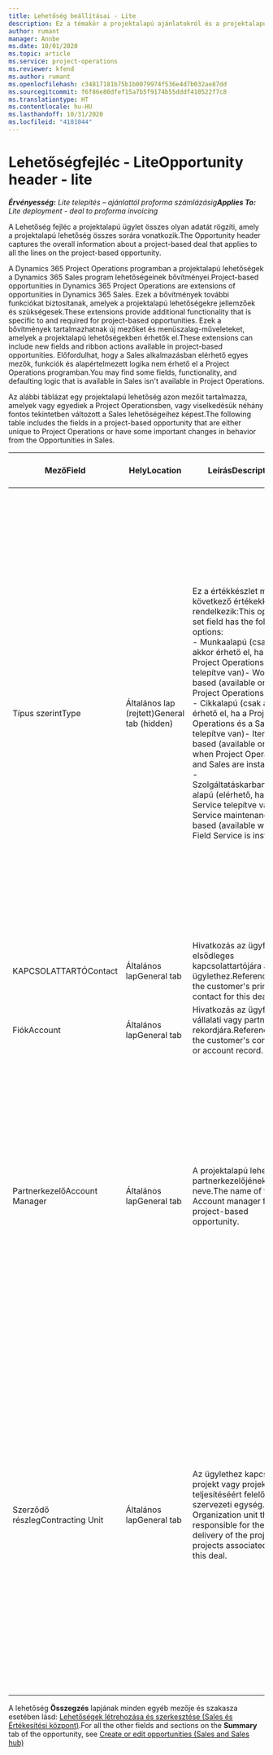 ```yaml
---
title: Lehetőség beállításai - Lite
description: Ez a témakör a projektalapú ajánlatokról és a projektalapú lehetőségsorokról nyújt tájékoztatást.
author: rumant
manager: Annbe
ms.date: 10/01/2020
ms.topic: article
ms.service: project-operations
ms.reviewer: kfend
ms.author: rumant
ms.openlocfilehash: c34817181b75b1b0079974f536e4d7b032ae87dd
ms.sourcegitcommit: f6f86e80dfef15a7b5f9174b55dddf410522f7c8
ms.translationtype: HT
ms.contentlocale: hu-HU
ms.lasthandoff: 10/31/2020
ms.locfileid: "4181044"
---
```

# <a name="opportunity-header---lite"></a><span data-ttu-id="f717d-103">Lehetőségfejléc - Lite</span><span class="sxs-lookup"><span data-stu-id="f717d-103">Opportunity header - lite</span></span>

<span data-ttu-id="f717d-104">_**Érvényesség:** Lite telepítés – ajánlattól proforma számlázásig_</span><span class="sxs-lookup"><span data-stu-id="f717d-104">_**Applies To:** Lite deployment - deal to proforma invoicing_</span></span>

<span data-ttu-id="f717d-105">A Lehetőség fejléc a projektalapú ügylet összes olyan adatát rögzíti, amely a projektalapú lehetőség összes sorára vonatkozik.</span><span class="sxs-lookup"><span data-stu-id="f717d-105">The Opportunity header captures the overall information about a project-based deal that applies to all the lines on the project-based opportunity.</span></span>

<span data-ttu-id="f717d-106">A Dynamics 365 Project Operations programban a projektalapú lehetőségek a Dynamics 365 Sales program lehetőségeinek bővítményei.</span><span class="sxs-lookup"><span data-stu-id="f717d-106">Project-based opportunities in Dynamics 365 Project Operations are extensions of opportunities in Dynamics 365 Sales.</span></span> <span data-ttu-id="f717d-107">Ezek a bővítmények további funkciókat biztosítanak, amelyek a projektalapú lehetőségekre jellemzőek és szükségesek.</span><span class="sxs-lookup"><span data-stu-id="f717d-107">These extensions provide additional functionality that is specific to and required for project-based opportunities.</span></span> <span data-ttu-id="f717d-108">Ezek a bővítmények tartalmazhatnak új mezőket és menüszalag-műveleteket, amelyek a projektalapú lehetőségekben érhetők el.</span><span class="sxs-lookup"><span data-stu-id="f717d-108">These extensions can include new fields and ribbon actions available in project-based opportunities.</span></span> <span data-ttu-id="f717d-109">Előfordulhat, hogy a Sales alkalmazásban elérhető egyes mezők, funkciók és alapértelmezett logika nem érhető el a Project Operations programban.</span><span class="sxs-lookup"><span data-stu-id="f717d-109">You may find some fields, functionality, and defaulting logic that is available in Sales isn't available in Project Operations.</span></span>

<span data-ttu-id="f717d-110">Az alábbi táblázat egy projektalapú lehetőség azon mezőit tartalmazza, amelyek vagy egyediek a Project Operationsben, vagy viselkedésük néhány fontos tekintetben változott a Sales lehetőségeihez képest.</span><span class="sxs-lookup"><span data-stu-id="f717d-110">The following table includes the fields in a project-based opportunity that are either unique to Project Operations or have some important changes in behavior from the Opportunities in Sales.</span></span>

| <span data-ttu-id="f717d-111">**Mező**</span><span class="sxs-lookup"><span data-stu-id="f717d-111">**Field**</span></span> | <span data-ttu-id="f717d-112">**Hely**</span><span class="sxs-lookup"><span data-stu-id="f717d-112">**Location**</span></span> | <span data-ttu-id="f717d-113">**Leírás**</span><span class="sxs-lookup"><span data-stu-id="f717d-113">**Description**</span></span> | <span data-ttu-id="f717d-114">**Alsóbb rétegbeli hatás**</span><span class="sxs-lookup"><span data-stu-id="f717d-114">**Downstream impact**</span></span> |
| --- | --- | --- | --- |
| <span data-ttu-id="f717d-115">Típus szerint</span><span class="sxs-lookup"><span data-stu-id="f717d-115">Type</span></span> | <span data-ttu-id="f717d-116">Általános lap (rejtett)</span><span class="sxs-lookup"><span data-stu-id="f717d-116">General tab (hidden)</span></span> | <span data-ttu-id="f717d-117">Ez a értékkészlet mező a következő értékekkel rendelkezik:</span><span class="sxs-lookup"><span data-stu-id="f717d-117">This option set field has the following options:</span></span></br><span data-ttu-id="f717d-118">- Munkaalapú (csak akkor érhető el, ha a Project Operations telepítve van)</span><span class="sxs-lookup"><span data-stu-id="f717d-118">- Work-based (available only with Project Operations)</span></span></br><span data-ttu-id="f717d-119">- Cikkalapú (csak akkor érhető el, ha a Project Operations és a Sales telepítve van)</span><span class="sxs-lookup"><span data-stu-id="f717d-119">- Item-based (available only when Project Operations and Sales are installed)</span></span></br><span data-ttu-id="f717d-120">- Szolgáltatáskarbantartás-alapú (elérhető, ha a Field Service telepítve van)</span><span class="sxs-lookup"><span data-stu-id="f717d-120">- Service maintenance-based (available when Field Service is installed)</span></span> | <span data-ttu-id="f717d-121">A Project Operations alkalmazás használatakor a program automatikusan **Munkaalapú** értékre állítja a mezőt, amely projektalapúként osztályozza a lehetőséget.</span><span class="sxs-lookup"><span data-stu-id="f717d-121">When you use Project Operations, this field value is automatically set to **Work-based** which classifies the Opportunity as project-based.</span></span> <span data-ttu-id="f717d-122">Projektalapú lehetőség szükséges ahhoz, hogy az adott üzletre vonatkozóan a későbbi értékesítési folyamatban az összes projektspecifikus kiterjesztés és funkció engedélyezve legyen.</span><span class="sxs-lookup"><span data-stu-id="f717d-122">An Opportunity should be project-based to enable all project-specific extensions and functionality in the downstream sales process for this deal.</span></span> |
| <span data-ttu-id="f717d-123">KAPCSOLATTARTÓ</span><span class="sxs-lookup"><span data-stu-id="f717d-123">Contact</span></span> | <span data-ttu-id="f717d-124">Általános lap</span><span class="sxs-lookup"><span data-stu-id="f717d-124">General tab</span></span> | <span data-ttu-id="f717d-125">Hivatkozás az ügyfél elsődleges kapcsolattartójára az ügylethez.</span><span class="sxs-lookup"><span data-stu-id="f717d-125">Reference to the customer's primary contact for this deal.</span></span> | |
| <span data-ttu-id="f717d-126">Fiók</span><span class="sxs-lookup"><span data-stu-id="f717d-126">Account</span></span> | <span data-ttu-id="f717d-127">Általános lap</span><span class="sxs-lookup"><span data-stu-id="f717d-127">General tab</span></span> | <span data-ttu-id="f717d-128">Hivatkozás az ügyfél vállalati vagy partneri rekordjára.</span><span class="sxs-lookup"><span data-stu-id="f717d-128">Reference to the customer's company or account record.</span></span> | |
| <span data-ttu-id="f717d-129">Partnerkezelő</span><span class="sxs-lookup"><span data-stu-id="f717d-129">Account Manager</span></span> | <span data-ttu-id="f717d-130">Általános lap</span><span class="sxs-lookup"><span data-stu-id="f717d-130">General tab</span></span> | <span data-ttu-id="f717d-131">A projektalapú lehetőség partnerkezelőjének neve.</span><span class="sxs-lookup"><span data-stu-id="f717d-131">The name of the Account manager for this project-based opportunity.</span></span> | <span data-ttu-id="f717d-132">A partnerkezelő felelős az ügyféllel való kapcsolat kezeléséért a projekt teljesítése során.</span><span class="sxs-lookup"><span data-stu-id="f717d-132">The Account manager is responsible for managing the relationship with the customer through the completion of this project.</span></span> <span data-ttu-id="f717d-133">A partnerkezelőhöz kötött foglalható erőforrásrekord alapján a szerződő részleg az alapértelmezett értéket veszi fel.</span><span class="sxs-lookup"><span data-stu-id="f717d-133">Based on the bookable resource record tied to the Account manager, the contracting unit is defaulted.</span></span> |
| <span data-ttu-id="f717d-134">Szerződő részleg</span><span class="sxs-lookup"><span data-stu-id="f717d-134">Contracting Unit</span></span> | <span data-ttu-id="f717d-135">Általános lap</span><span class="sxs-lookup"><span data-stu-id="f717d-135">General tab</span></span> | <span data-ttu-id="f717d-136">Az ügylethez kapcsolódó projekt vagy projektek teljesítéséért felelős szervezeti egység.</span><span class="sxs-lookup"><span data-stu-id="f717d-136">The Organization unit that is responsible for the delivery of the project or projects associated with this deal.</span></span> | <span data-ttu-id="f717d-137">A szerződő egység a vállalat azon részlege, amely a projekteket az üzlet lezárását követően teljesíti.</span><span class="sxs-lookup"><span data-stu-id="f717d-137">The contracting unit is the division of the company that will complete the project(s) after the deal is closed.</span></span> <span data-ttu-id="f717d-138">Minden egyes szerződő egység pénznemmel rendelkezik, és ez a pénznem kerül felhasználásra a projekthez kapcsolódó becsült és ténylegesen felmerült költségek jelentésére.</span><span class="sxs-lookup"><span data-stu-id="f717d-138">Every contracting unit has a currency, and this currency is used to report estimated and actual costs incurred during the project.</span></span> |

<span data-ttu-id="f717d-139">A lehetőség **Összegzés** lapjának minden egyéb mezője és szakasza esetében lásd: [Lehetőségek létrehozása és szerkesztése (Sales és Értékesítési központ)](https://docs.microsoft.com/dynamics365/sales-enterprise/create-edit-opportunity-sales).</span><span class="sxs-lookup"><span data-stu-id="f717d-139">For all the other fields and sections on the **Summary** tab of the opportunity, see [Create or edit opportunities (Sales and Sales hub)](https://docs.microsoft.com/dynamics365/sales-enterprise/create-edit-opportunity-sales)</span></span>
